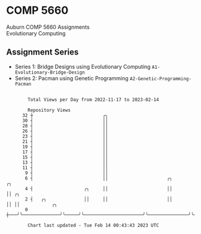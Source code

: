 # COMP 5660
Auburn COMP 5660 Assignments  
Evolutionary Computing

## Assignment Series
- Series 1: Bridge Designs using Evolutionary Computing `A1-Evolutionary-Bridge-Design`
- Series 2: Pacman using Genetic Programming `A2-Genetic-Programming-Pacman`

```

        Total Views per Day from 2022-11-17 to 2023-02-14

        Repository Views
      32 ┼                          ╭╮
      30 ┤                          ││
      28 ┤                          ││
      26 ┤                          ││
      23 ┤                          ││
      21 ┤                          ││
      19 ┤                          ││
      17 ┤                          ││
      15 ┤                          ││
      13 ┤                          ││
      11 ┤                          ││
       9 ┤                          ││
       6 ┤                          ││                      ╭╮               ╭╮
       4 ┤                   ╭╮     ││                      ││               ││ ╭╮
       2 ┤   ╭╮              ││     ││                      ││               ││ ││            ╭╮
       0 ┼───╯╰──────────────╯╰─────╯╰──────────────────────╯╰───────────────╯╰─╯╰────────────╯╰───

        Chart last updated - Tue Feb 14 00:43:43 2023 UTC
        
```
